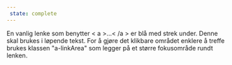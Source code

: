 ```yaml
---
 state: complete
---
```

En vanlig lenke som benytter < a >...< /a > er blå med strek under. Denne skal brukes i løpende tekst. For å gjøre det klikbare området enklere å treffe brukes klassen "a-linkArea" som legger på et større fokusområde rundt lenken. 
